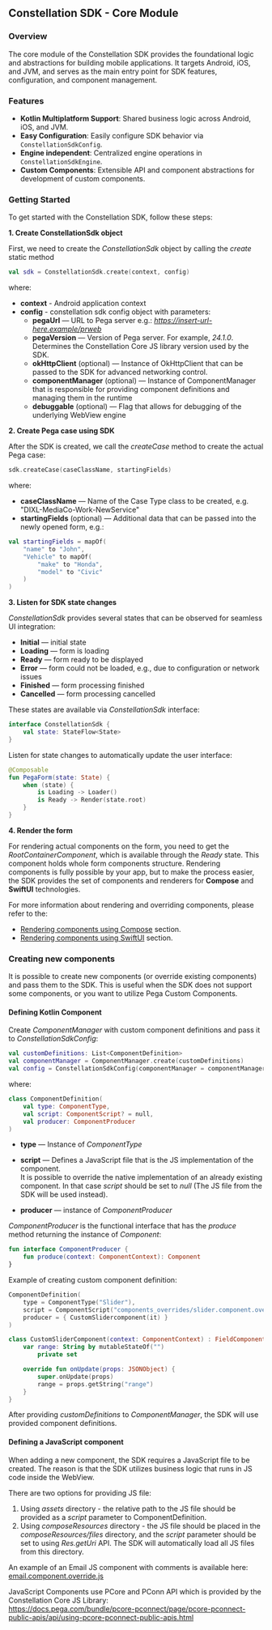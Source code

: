 ## Constellation SDK - Core Module

### Overview
The core module of the Constellation SDK provides the foundational logic and abstractions for building mobile applications. 
It targets Android, iOS, and JVM, and serves as the main entry point for SDK features, configuration, and component management.

### Features
- **Kotlin Multiplatform Support**: Shared business logic across Android, iOS, and JVM.
- **Easy Configuration**: Easily configure SDK behavior via `ConstellationSdkConfig`.
- **Engine independent**: Centralized engine operations in `ConstellationSdkEngine`.
- **Custom Components**: Extensible API and component abstractions for development of custom components.

### Getting Started

To get started with the Constellation SDK, follow these steps:

**1. Create ConstellationSdk object**

First, we need to create the *ConstellationSdk* object by calling the *create* static method

```kotlin
val sdk = ConstellationSdk.create(context, config)
```

where:

- **context** - Android application context
- **config** - constellation sdk config object with parameters:
    - **pegaUrl** — URL to Pega server e.g.: *https://insert-url-here.example/prweb*
    - **pegaVersion** — Version of Pega server. For example, *24.1.0*. Determines the Constellation Core JS library version used by the SDK.
    - **okHttpClient** (optional) — Instance of OkHttpClient that can be passed to the SDK for advanced networking control.
    - **componentManager** (optional) — Instance of ComponentManager that is responsible for providing component definitions and managing them in the runtime
    - **debuggable** (optional) — Flag that allows for debugging of the underlying WebView engine

**2. Create Pega case using SDK**

After the SDK is created, we call the *createCase* method to create the actual Pega case:

```kotlin
sdk.createCase(caseClassName, startingFields)
```

where:

- **caseClassName** — Name of the Case Type class to be created, e.g. "DIXL-MediaCo-Work-NewService"
- **startingFields** (optional) — Additional data that can be passed into the newly opened form, e.g.:

```kotlin
val startingFields = mapOf(
    "name" to "John",
    "Vehicle" to mapOf(
        "make" to "Honda",
        "model" to "Civic"
    )
)

```

**3. Listen for SDK state changes**

*ConstellationSdk* provides several states that can be observed for seamless UI integration:

- **Initial** — initial state
- **Loading** — form is loading
- **Ready** — form ready to be displayed
- **Error** — form could not be loaded, e.g., due to configuration or network issues
- **Finished** — form processing finished
- **Cancelled** — form processing cancelled

These states are available via *ConstellationSdk* interface:

```kotlin
interface ConstellationSdk {
    val state: StateFlow<State>
}
```

Listen for state changes to automatically update the user interface:

```kotlin
@Composable
fun PegaForm(state: State) {
    when (state) {
        is Loading -> Loader()
        is Ready -> Render(state.root)
    }
}
```

**4. Render the form**

For rendering actual components on the form, you need to get the *RootContainerComponent*, which is available
through the *Ready* state. This component holds whole form components structure. Rendering components is
fully possible by your app, but to make the process easier, the SDK provides the set of components and renderers for
**Compose** and **SwiftUI** technologies.

For more information about rendering and overriding components, please refer to the:
- [Rendering components using Compose](../ui/renderer/cmp/README.md#rendering-components) section.
- [Rendering components using SwiftUI](../samples/swiftui-components-app/README.md#renderer) section.

### Creating new components

It is possible to create new components (or override existing components) and pass them to the SDK.
This is useful when the SDK does not support some components, or you want to utilize Pega Custom Components.

#### Defining Kotlin Component

Create *ComponentManager* with custom component definitions and pass it to *ConstellationSdkConfig*:

```kotlin
val customDefinitions: List<ComponentDefinition>
val componentManager = ComponentManager.create(customDefinitions)
val config = ConstellationSdkConfig(componentManager = componentManager, ...)
```

where:

```kotlin
class ComponentDefinition(
    val type: ComponentType,
    val script: ComponentScript? = null,
    val producer: ComponentProducer
)
```

- **type** — Instance of *ComponentType*

- **script** — Defines a JavaScript file that is the JS implementation of the component.<br>
  It is possible to override the native implementation of an already existing component.
  In that case *script* should be set to *null* (The JS file from the SDK will be used instead).

- **producer** — instance of *ComponentProducer*

*ComponentProducer* is the functional interface that has the *produce* method returning the instance of *Component*:

```kotlin
fun interface ComponentProducer {
    fun produce(context: ComponentContext): Component
}
```

Example of creating custom component definition:

```kotlin
ComponentDefinition(
    type = ComponentType("Slider"),
    script = ComponentScript("components_overrides/slider.component.override.js"),
    producer = { CustomSlidercomponent(it) }
)
```

```kotlin
class CustomSliderComponent(context: ComponentContext) : FieldComponent(context) {
    var range: String by mutableStateOf("")
        private set

    override fun onUpdate(props: JSONObject) {
        super.onUpdate(props)
        range = props.getString("range")
    }
}
```

After providing *customDefinitions* to *ComponentManager*, the SDK will use provided component definitions.

#### Defining a JavaScript component

When adding a new component, the SDK requires a JavaScript file to be created.
The reason is that the SDK utilizes business logic that runs in JS code inside the WebView.

There are two options for providing JS file:
1. Using *assets* directory - the relative path to the JS file should be provided as a *script* parameter to ComponentDefinition.
2. Using *composeResources* directory - the JS file should be placed in the *composeResources/files* directory,
   and the *script* parameter should be set to using *Res.getUri* API. The SDK will automatically load all JS files from this directory.

An example of an Email JS component with comments is available here:
[email.component.override.js](app/src/main/assets/components_overrides/email.component.override.js)

JavaScript Components use PCore and PConn API which is provided by the Constellation Core JS
Library:<br>
https://docs.pega.com/bundle/pcore-pconnect/page/pcore-pconnect-public-apis/api/using-pcore-pconnect-public-apis.html
